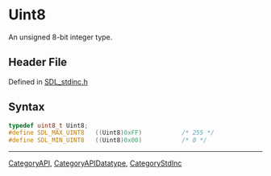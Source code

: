 # Uint8

An unsigned 8-bit integer type.

## Header File

Defined in [SDL_stdinc.h](https://github.com/libsdl-org/SDL/blob/SDL2/include/SDL_stdinc.h)

## Syntax

```c
typedef uint8_t Uint8;
#define SDL_MAX_UINT8   ((Uint8)0xFF)           /* 255 */
#define SDL_MIN_UINT8   ((Uint8)0x00)           /* 0 */
```

----
[CategoryAPI](CategoryAPI), [CategoryAPIDatatype](CategoryAPIDatatype), [CategoryStdInc](CategoryStdInc)

